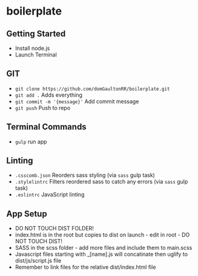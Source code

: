 # boilerplate

## Getting Started
* Install node.js
* Launch Terminal

## GIT
* `git clone https://github.com/domGaultonRR/boilerplate.git`
* `git add .` Adds everything
* `git commit -m '{message}'` Add commit message 
* `git push` Push to repo

## Terminal Commands
* `gulp` run app

## Linting 
* `.csscomb.json` Reorders sass styling (via `sass` gulp task)
* `.stylelintrc` Filters reordered sass to catch any errors (via `sass` gulp task)
* `.eslintrc` JavaScript linting


## App Setup
* DO NOT TOUCH DIST FOLDER!
* index.html is in the root but copies to dist on launch - edit in root - DO NOT TOUCH DIST!
* SASS in the scss folder - add more files and include them to main.scss
* Javascript files starting with _[name].js will concatinate then uglify to dist/js/script.js file
* Remember to link files for the relative dist/index.html file
